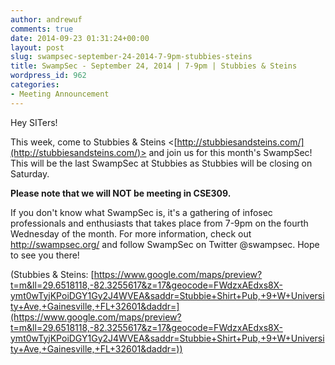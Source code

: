 ```yaml
---
author: andrewuf
comments: true
date: 2014-09-23 01:31:24+00:00
layout: post
slug: swampsec-september-24-2014-7-9pm-stubbies-steins
title: SwampSec - September 24, 2014 | 7-9pm | Stubbies & Steins
wordpress_id: 962
categories:
- Meeting Announcement
---
```


Hey SITers!







This week, come to Stubbies & Steins <[http://stubbiesandsteins.com/](http://stubbiesandsteins.com/)> and join us for this month's SwampSec! This will be the last SwampSec at Stubbies as Stubbies will be closing on Saturday.







**Please note that we will NOT be meeting in CSE309.**







If you don't know what SwampSec is, it's a gathering of infosec professionals and enthusiasts that takes place from 7-9pm on the fourth Wednesday of the month. For more information, check out http://swampsec.org/ and follow SwampSec on Twitter @swampsec. Hope to see you there!







(Stubbies & Steins: [https://www.google.com/maps/preview?t=m&ll=29.6518118,-82.3255617&z=17&geocode=FWdzxAEdxs8X-ymt0wTyjKPoiDGY1Gy2J4WVEA&saddr=Stubbie+Shirt+Pub,+9+W+University+Ave,+Gainesville,+FL+32601&daddr=](https://www.google.com/maps/preview?t=m&ll=29.6518118,-82.3255617&z=17&geocode=FWdzxAEdxs8X-ymt0wTyjKPoiDGY1Gy2J4WVEA&saddr=Stubbie+Shirt+Pub,+9+W+University+Ave,+Gainesville,+FL+32601&daddr=))
